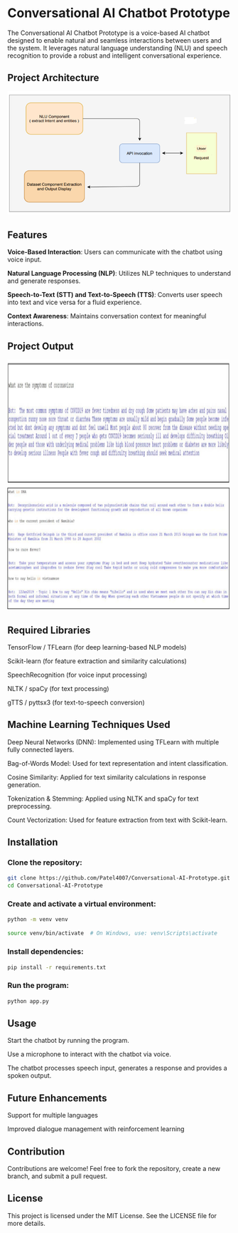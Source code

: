 # Conversational AI Chatbot Prototype

The Conversational AI Chatbot Prototype is a voice-based AI chatbot designed to enable natural and seamless interactions between users and the system. It leverages natural language understanding (NLU) and speech recognition to provide a robust and intelligent conversational experience.

## Project Architecture

![Architecture Diagram](Project_Diagrams/Activity%20Diagram.png)

## Features

**Voice-Based Interaction**: Users can communicate with the chatbot using voice input.

**Natural Language Processing (NLP)**: Utilizes NLP techniques to understand and generate responses.

**Speech-to-Text (STT) and Text-to-Speech (TTS)**: Converts user speech into text and vice versa for a fluid experience.

**Context Awareness**: Maintains conversation context for meaningful interactions.

## Project Output

<img src="Project_Output/output_1.png" width="500" height="280">
<img src="Project_Output/output_2.png" width="500" height="280">

## Required Libraries

TensorFlow / TFLearn (for deep learning-based NLP models)

Scikit-learn (for feature extraction and similarity calculations)

SpeechRecognition (for voice input processing)

NLTK / spaCy (for text processing)

gTTS / pyttsx3 (for text-to-speech conversion)

## Machine Learning Techniques Used

Deep Neural Networks (DNN): Implemented using TFLearn with multiple fully connected layers.

Bag-of-Words Model: Used for text representation and intent classification.

Cosine Similarity: Applied for text similarity calculations in response generation.

Tokenization & Stemming: Applied using NLTK and spaCy for text preprocessing.

Count Vectorization: Used for feature extraction from text with Scikit-learn.

## Installation

### Clone the repository:

```bash
git clone https://github.com/Patel4007/Conversational-AI-Prototype.git
cd Conversational-AI-Prototype
```

### Create and activate a virtual environment:

```bash
python -m venv venv
```

```bash
source venv/bin/activate  # On Windows, use: venv\Scripts\activate
```

### Install dependencies:

```bash
pip install -r requirements.txt
```

### Run the program:

```bash
python app.py
```

## Usage

Start the chatbot by running the program.

Use a microphone to interact with the chatbot via voice.

The chatbot processes speech input, generates a response and provides a spoken output.

## Future Enhancements

Support for multiple languages

Improved dialogue management with reinforcement learning

## Contribution

Contributions are welcome! Feel free to fork the repository, create a new branch, and submit a pull request.

## License

This project is licensed under the MIT License. See the LICENSE file for more details.
